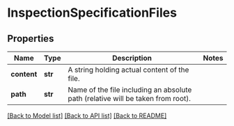# InspectionSpecificationFiles

## Properties
Name | Type | Description | Notes
------------ | ------------- | ------------- | -------------
**content** | **str** | A string holding actual content of the file. | 
**path** | **str** | Name of the file including an absolute path (relative will be taken from root). | 

[[Back to Model list]](../README.md#documentation-for-models) [[Back to API list]](../README.md#documentation-for-api-endpoints) [[Back to README]](../README.md)


